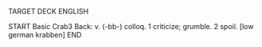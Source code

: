 TARGET DECK
ENGLISH

START
Basic
Crab3
Back: v. (-bb-) colloq. 1 criticize; grumble. 2 spoil. [low german krabben]
END

